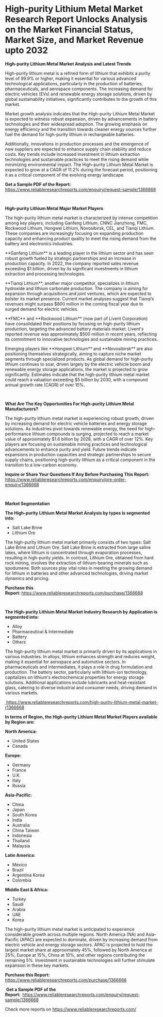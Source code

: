 <p><h1>High-purity Lithium Metal Market Research Report Unlocks Analysis on the Market Financial Status, Market Size, and Market Revenue upto 2032</h1></p><p><strong>High-purity Lithium Metal Market Analysis and Latest Trends</strong></p>
<p><p>High-purity lithium metal is a refined form of lithium that exhibits a purity level of 99.9% or higher, making it essential for various advanced technological applications, particularly in the production of batteries, pharmaceuticals, and aerospace components. The increasing demand for electric vehicles (EVs) and renewable energy storage solutions, driven by global sustainability initiatives, significantly contributes to the growth of this market.</p><p>Market growth analysis indicates that the High-purity Lithium Metal Market is expected to witness robust expansion, driven by advancements in battery technologies and their widespread adoption. The growing emphasis on energy efficiency and the transition towards cleaner energy sources further fuel the demand for high-purity lithium in rechargeable batteries. </p><p>Additionally, innovations in production processes and the emergence of new suppliers are expected to enhance supply chain stability and reduce costs. Key trends include increased investment in lithium extraction technologies and sustainable practices to meet the rising demand while minimizing environmental impact. The High-purity Lithium Metal Market is expected to grow at a CAGR of 11.2% during the forecast period, positioning it as a critical component of the evolving energy landscape.</p></p>
<p><strong>Get a Sample PDF of the Report:&nbsp;</strong> <a href="https://www.reliableresearchreports.com/enquiry/request-sample/1366668?utm_campaign=2657&utm_medium=2&utm_source=Github&utm_content=ia&utm_term=24032025&utm_id=high-purity-lithium-metal">https://www.reliableresearchreports.com/enquiry/request-sample/1366668</a></p>
<p>&nbsp;</p>
<p><strong>High-purity Lithium Metal Major Market Players</strong></p>
<p><p>The high-purity lithium metal market is characterized by intense competition among key players, including Ganfeng Lithium, CNNC Jianzhong, FMC, Rockwood Lithium, Hongwei Lithium, Novosibirsk, CEL, and Tianqi Lithium. These companies are increasingly focusing on expanding production capacity and enhancing product quality to meet the rising demand from the battery and electronics industries.</p><p>**Ganfeng Lithium** is a leading player in the lithium sector and has seen robust growth fueled by strategic partnerships and an increase in production capacity. In 2022, the company reported sales revenue exceeding $1 billion, driven by its significant investments in lithium extraction and processing technologies.</p><p>**Tianqi Lithium**, another major competitor, specializes in lithium hydroxide and lithium carbonate production. The company is aiming for expansion through acquisitions and joint ventures, which are expected to bolster its market presence. Current market analyses suggest that Tianqi’s revenues might surpass $800 million in the coming fiscal year due to surged demand for electric vehicles.</p><p>**FMC** and **Rockwood Lithium** (now part of Livent Corporation) have consolidated their positions by focusing on high-purity lithium production, targeting the advanced battery materials market. Livent's reported revenue was approximately $500 million in recent years, reflecting its commitment to innovative technologies and sustainable mining practices.</p><p>Emerging players like **Hongwei Lithium** and **Novosibirsk** are also positioning themselves strategically, aiming to capture niche market segments through specialized products. As global demand for high-purity lithium continues to soar, driven largely by the electric vehicle boom and renewable energy storage applications, the market is projected to grow significantly. Estimates indicate that the high-purity lithium metal market could reach a valuation exceeding $5 billion by 2030, with a compound annual growth rate (CAGR) of over 15%.</p></p>
<p>&nbsp;</p>
<p><strong>What Are The Key Opportunities For High-purity Lithium Metal Manufacturers?</strong></p>
<p><p>The high-purity lithium metal market is experiencing robust growth, driven by increasing demand for electric vehicle batteries and energy storage solutions. As industries pivot towards renewable energy, the need for high-performance lithium compounds is surging, projected to reach a market value of approximately $1.6 billion by 2028, with a CAGR of over 12%. Key players are focusing on sustainable mining practices and technological advancements to enhance purity and yield. Future trends indicate expansions in production capacities and strategic partnerships to secure supply chains, positioning high-purity lithium as a critical component in the transition to a low-carbon economy.</p></p>
<p><strong>Inquire or Share Your Questions If Any Before Purchasing This Report:</strong> <a href="https://www.reliableresearchreports.com/enquiry/pre-order-enquiry/1366668?utm_campaign=2657&utm_medium=2&utm_source=Github&utm_content=ia&utm_term=24032025&utm_id=high-purity-lithium-metal">https://www.reliableresearchreports.com/enquiry/pre-order-enquiry/1366668</a></p>
<p>&nbsp;</p>
<p><strong>Market Segmentation</strong></p>
<p><strong>The High-purity Lithium Metal Market Analysis by types is segmented into:</strong></p>
<p><ul><li>Salt Lake Brine</li><li>Lithium Ore</li></ul></p>
<p><p>The high-purity lithium metal market primarily consists of two types: Salt Lake Brine and Lithium Ore. Salt Lake Brine is extracted from large saline lakes, where lithium is concentrated through evaporation processes, resulting in high-purity yields. In contrast, Lithium Ore, obtained from hard rock mining, involves the extraction of lithium-bearing minerals such as spodumene. Both sources play vital roles in meeting the growing demand for lithium in batteries and other advanced technologies, driving market dynamics and pricing.</p></p>
<p><strong>Purchase this Report:&nbsp;</strong><a href="https://www.reliableresearchreports.com/purchase/1366668?utm_campaign=2657&utm_medium=2&utm_source=Github&utm_content=ia&utm_term=24032025&utm_id=high-purity-lithium-metal">https://www.reliableresearchreports.com/purchase/1366668</a></p>
<p>&nbsp;</p>
<p><strong>The High-purity Lithium Metal Market Industry Research by Application is segmented into:</strong></p>
<p><ul><li>Alloy</li><li>Pharmaceutical & Intermediate</li><li>Battery</li><li>Others</li></ul></p>
<p><p>The high-purity lithium metal market is primarily driven by its applications in various industries. In alloys, lithium enhances strength and reduces weight, making it essential for aerospace and automotive sectors. In pharmaceuticals and intermediates, it plays a role in drug formulation and production. The battery sector, particularly with lithium-ion technology, capitalizes on lithium's electrochemical properties for energy storage solutions. Additional applications include lubricants and heat-resistant glass, catering to diverse industrial and consumer needs, driving demand in various markets.</p></p>
<p><a href="https://www.reliableresearchreports.com/high-purity-lithium-metal-market-r1366668?utm_campaign=2657&utm_medium=2&utm_source=Github&utm_content=ia&utm_term=24032025&utm_id=high-purity-lithium-metal">&nbsp;https://www.reliableresearchreports.com/high-purity-lithium-metal-market-r1366668</a></p>
<p><strong>In terms of Region, the High-purity Lithium Metal Market Players available by Region are:</strong></p>
<p>
    <p> <strong> North America: </strong>
        <ul>
            <li>United States</li>
            <li>Canada</li>
        </ul>
        </p> 
    <p> <strong> Europe: </strong>
        <ul>
            <li>Germany</li>
            <li>France</li>
            <li>U.K.</li>
            <li>Italy</li>
            <li>Russia</li>
        </ul>
        </p> 
    <p> <strong> Asia-Pacific: </strong>
        <ul>
            <li>China</li>
            <li>Japan</li>
            <li>South Korea</li>
            <li>India</li>
            <li>Australia</li>
            <li>China Taiwan</li>
            <li>Indonesia</li>
            <li>Thailand</li>
            <li>Malaysia</li>
        </ul>
        </p> 
    <p> <strong> Latin America: </strong>
        <ul>
            <li>Mexico</li>
            <li>Brazil</li>
            <li>Argentina Korea</li>
            <li>Colombia</li>
        </ul>
        </p> 
    <p> <strong> Middle East & Africa: </strong>
        <ul>
            <li>Turkey</li>
            <li>Saudi</li>
            <li>Arabia</li>
            <li>UAE</li>
            <li>Korea</li>
        </ul>
    </p>
    </p>
<p><p>The high-purity lithium metal market is anticipated to experience considerable growth across multiple regions. North America (NA) and Asia-Pacific (APAC) are expected to dominate, driven by increasing demand from electric vehicle and energy storage sectors. APAC is projected to hold the largest market share at approximately 45%, followed by North America at 25%, Europe at 15%, China at 10%, and other regions contributing the remaining 5%. Investment in sustainable technologies will further stimulate expansion in these key markets.</p></p>
<p><strong>Purchase this Report: </strong><a href="https://www.reliableresearchreports.com/purchase/1366668?utm_campaign=2657&utm_medium=2&utm_source=Github&utm_content=ia&utm_term=24032025&utm_id=high-purity-lithium-metal">https://www.reliableresearchreports.com/purchase/1366668</a></p>
<p>&nbsp;<strong>Get a Sample PDF of the Report:&nbsp;&nbsp;</strong><a href="https://www.reliableresearchreports.com/enquiry/request-sample/1366668?utm_campaign=2657&utm_medium=2&utm_source=Github&utm_content=ia&utm_term=24032025&utm_id=high-purity-lithium-metal">https://www.reliableresearchreports.com/enquiry/request-sample/1366668</a></p>
<p><strong></strong></p>
<p>Check more reports on <a href="https://www.reliableresearchreports.com/?utm_campaign=2657&utm_medium=2&utm_source=Github&utm_content=ia&utm_term=24032025&utm_id=high-purity-lithium-metal">https://www.reliableresearchreports.com/</a></p>
